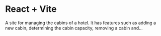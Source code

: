# React + Vite
A site for managing the cabins of a hotel. It has features such as adding a new cabin, determining the cabin capacity, removing a cabin and...
